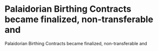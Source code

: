 # Palaidorian Birthing Contracts became finalized, non-transferable and

Palaidorian Birthing Contracts became finalized, non-transferable and